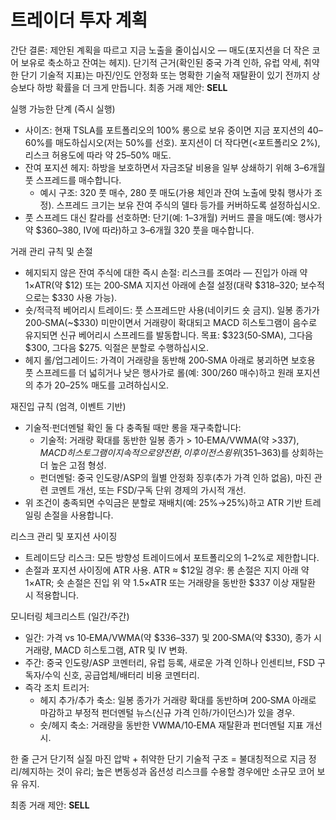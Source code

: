 # 트레이더 투자 계획

간단 결론: 제안된 계획을 따르고 지금 노출을 줄이십시오 — 매도(포지션을 더 작은 코어 보유로 축소하고 잔여는 헤지). 단기적 근거(확인된 중국 가격 인하, 유럽 약세, 취약한 단기 기술적 지표)는 마진/인도 안정화 또는 명확한 기술적 재탈환이 있기 전까지 상승보다 하방 확률을 더 크게 만듭니다. 최종 거래 제안: **SELL**

실행 가능한 단계 (즉시 실행)
- 사이즈: 현재 TSLA를 포트폴리오의 100% 롱으로 보유 중이면 지금 포지션의 40–60%를 매도하십시오(저는 50%를 선호). 포지션이 더 작다면(<포트폴리오 2%), 리스크 허용도에 따라 약 25–50% 매도.
- 잔여 포지션 헤지: 하방을 보호하면서 자금조달 비용을 일부 상쇄하기 위해 3–6개월 풋 스프레드를 매수합니다.
  - 예시 구조: 320 풋 매수, 280 풋 매도(가용 체인과 잔여 노출에 맞춰 행사가 조정). 스프레드 크기는 보유 잔여 주식의 델타 등가를 커버하도록 설정하십시오.
- 풋 스프레드 대신 칼라를 선호하면: 단기(예: 1–3개월) 커버드 콜을 매도(예: 행사가 약 $360–380, IV에 따라)하고 3–6개월 320 풋을 매수합니다.

거래 관리 규칙 및 손절
- 헤지되지 않은 잔여 주식에 대한 즉시 손절: 리스크를 조여라 — 진입가 아래 약 1×ATR(약 $12) 또는 200‑SMA 지지선 아래에 손절 설정(대략 $318–320; 보수적으로는 $330 사용 가능).
- 숏/적극적 베어리시 트레이드: 풋 스프레드만 사용(네이키드 숏 금지). 일봉 종가가 200‑SMA(~$330) 미만이면서 거래량이 확대되고 MACD 히스토그램이 음수로 유지되면 신규 베어리시 스프레드를 발동합니다. 목표: $323(50‑SMA), 그다음 $300, 그다음 $275. 익절은 분할로 수행하십시오.
- 헤지 롤/업그레이드: 가격이 거래량을 동반해 200‑SMA 아래로 붕괴하면 보호용 풋 스프레드를 더 넓히거나 낮은 행사가로 롤(예: 300/260 매수)하고 원래 포지션의 추가 20–25% 매도를 고려하십시오.

재진입 규칙 (엄격, 이벤트 기반)
- 기술적·펀더멘털 확인 둘 다 충족될 때만 롱을 재구축합니다:
  - 기술적: 거래량 확대를 동반한 일봉 종가 > 10‑EMA/VWMA(약 >$337), MACD 히스토그램이 지속적으로 양전환, 이후 이전 스윙 위($351–363)를 상회하는 더 높은 고점 형성.
  - 펀더멘털: 중국 인도량/ASP의 월별 안정화 징후(추가 가격 인하 없음), 마진 관련 코멘트 개선, 또는 FSD/구독 단위 경제의 가시적 개선.
- 위 조건이 충족되면 수익금은 분할로 재배치(예: 25%→25%)하고 ATR 기반 트레일링 손절을 사용합니다.

리스크 관리 및 포지션 사이징
- 트레이드당 리스크: 모든 방향성 트레이드에서 포트폴리오의 1–2%로 제한합니다.
- 손절과 포지션 사이징에 ATR 사용. ATR ≈ $12일 경우: 롱 손절은 지지 아래 약 1×ATR; 숏 손절은 진입 위 약 1.5×ATR 또는 거래량을 동반한 $337 이상 재탈환 시 적용합니다.

모니터링 체크리스트 (일간/주간)
- 일간: 가격 vs 10‑EMA/VWMA(약 $336–337) 및 200‑SMA(약 $330), 종가 시 거래량, MACD 히스토그램, ATR 및 IV 변화.
- 주간: 중국 인도량/ASP 코멘터리, 유럽 등록, 새로운 가격 인하나 인센티브, FSD 구독자/수익 신호, 공급업체/배터리 비용 코멘터리.
- 즉각 조치 트리거:
  - 헤지 추가/추가 축소: 일봉 종가가 거래량 확대를 동반하며 200‑SMA 아래로 마감하고 부정적 펀더멘털 뉴스(신규 가격 인하/가이던스)가 있을 경우.
  - 숏/헤지 축소: 거래량을 동반한 VWMA/10‑EMA 재탈환과 펀더멘털 지표 개선 시.

한 줄 근거
단기적 실질 마진 압박 + 취약한 단기 기술적 구조 = 불대칭적으로 지금 정리/헤지하는 것이 유리; 높은 변동성과 옵션성 리스크를 수용할 경우에만 소규모 코어 보유 유지.

최종 거래 제안: **SELL**
